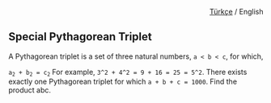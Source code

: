 <p align="right">
  <a href="https://github.com/zumrudu-anka/project-euler-challenges/blob/master/9.Special%Pythagorean%20Triplet/README.md">Türkçe</a>
   / English
</p>

## Special Pythagorean Triplet

A Pythagorean triplet is a set of three natural numbers, `a < b < c`, for which,

<code>a<sub>2</sub> + b<sub>2</sub> = c<sub>2</sub></code>
For example, `3^2 + 4^2 = 9 + 16 = 25 = 5^2`.
There exists exactly one Pythagorean triplet for which `a + b + c = 1000`.
Find the product abc.